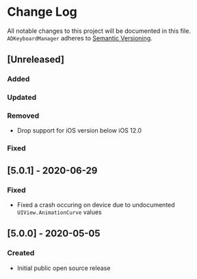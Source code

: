 # Change Log
All notable changes to this project will be documented in this file.
`ADKeyboardManager` adheres to [Semantic Versioning](http://semver.org/).

## [Unreleased]

### Added

### Updated

### Removed
- Drop support for iOS version below iOS 12.0

### Fixed

## [5.0.1] - 2020-06-29

### Fixed
- Fixed a crash occuring on device due to undocumented `UIView.AnimationCurve` values

## [5.0.0] - 2020-05-05

### Created
- Initial public open source release
